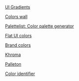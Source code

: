 <a href="https://uigradients.com/">UI Gradients</a>

<a href="https://colorswall.com/">Colors wall</a>

<a href="https://www.palettelist.com/53afff/c29867">Palettelist: Color palette generator</a>

<a href="https://flatuicolors.com/">Flat UI colors</a>

<a href="http://brandcolors.net/">Brand colors</a>
  
<a href="http://khroma.co/">Khroma</a>

<a href="https://paletton.com/#uid=1000u0kllllaFw0g0qFqFg0w0aF">Palleton</a>

<a href="https://image-color.com/">Color identifier</a>
